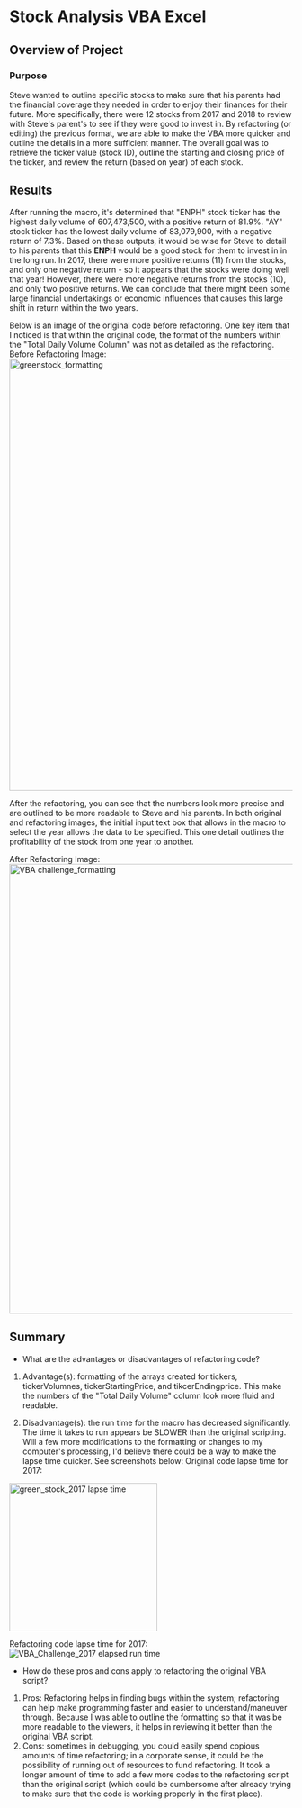 # Stock Analysis VBA Excel

## Overview of Project

### Purpose
Steve wanted to outline specific stocks to make sure that his parents had the financial coverage they needed in order to enjoy their finances for their future. More specifically, there were 12 stocks from 2017 and 2018 to review with Steve's parent's to see if they were good to invest in. By refactoring (or editing) the previous format, we are able to make the VBA more quicker and outline the details in a more sufficient manner. The overall goal was to retrieve the ticker value (stock ID), outline the starting and closing price of the ticker, and review the return (based on year) of each stock.


## Results
After running the macro, it's determined that "ENPH" stock ticker has the highest daily volume of 607,473,500, with a positive return of 81.9%. "AY" stock ticker has the lowest daily volume of 83,079,900, with a negative return of 7.3%. Based on these outputs, it would be wise for Steve to detail to his parents that this **ENPH** would be a good stock for them to invest in in the long run. In 2017, there were more positive returns (11) from the stocks, and only one negative return - so it appears that the stocks were doing well that year! However, there were more negative returns from the stocks (10), and only two positive returns. We can conclude that there might been some large financial undertakings or economic influences that causes this large shift in return within the two years.

Below is an image of the original code before refactoring. One key item that I noticed is that within the original code, the format of the numbers within the "Total Daily Volume Column" was not as detailed as the refactoring. 
Before Refactoring Image:
<img width="767" alt="greenstock_formatting" src="https://user-images.githubusercontent.com/106715923/174691373-0aa157f9-5593-4a6d-a2ee-f4ed5e21b528.png">


After the refactoring, you can see that the numbers look more precise and are outlined to be more readable to Steve and his parents. In both original and refactoring images, the initial input text box that allows in the macro to select the year allows the data to be specified. This one detail outlines the profitability of the stock from one year to another. 


After Refactoring Image:
<img width="799" alt="VBA challenge_formatting" src="https://user-images.githubusercontent.com/106715923/174691419-41433200-dcf5-4e3f-ac1e-601e4f5d56b4.png">

 
## Summary

- What are the advantages or disadvantages of refactoring code?
 1. Advantage(s): formatting of the arrays created for tickers, tickerVolumnes, tickerStartingPrice, and tikcerEndingprice. This make the numbers of the "Total Daily Volume" column look more fluid and readable. 

 2. Disadvantage(s): the run time for the macro has decreased significantly. The time it takes to run appears be SLOWER than the original scripting. Will a few more modifications to the formatting or changes to my computer's processing, I'd believe there could be a way to make the lapse time quicker. See screenshots below:
Original code lapse time for 2017:
<img width="263" alt="green_stock_2017 lapse time" src="https://user-images.githubusercontent.com/106715923/174691502-26eb51f8-ec18-4860-9cbd-b1db7bb0facf.png">


Refactoring code lapse time for 2017:
![VBA_Challenge_2017 elapsed run time](https://user-images.githubusercontent.com/106715923/174691522-ef0c4559-f5bf-41d5-87dd-6cc93c1ede84.png)


- How do these pros and cons apply to refactoring the original VBA script?
 1. Pros: Refactoring helps in finding bugs within the system; refactoring can help make programming faster and easier to understand/maneuver through. Because I was able to outline the formatting so that it was be more readable to the viewers, it helps in reviewing it better than the original VBA script.
 2. Cons: sometimes in debugging, you could easily spend copious amounts of time refactoring; in a corporate sense, it could be the possibility of running out of resources to fund refactoring. It took a longer amount of time to add a few more codes to the refactoring script than the original script (which could be cumbersome after already trying to make sure that the code is working properly in the first place). 
